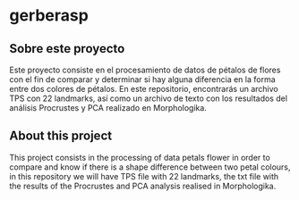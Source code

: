 # gerberasp
## Sobre este proyecto
Este proyecto consiste en el procesamiento de datos de pétalos de flores con el fin de comparar y determinar si hay alguna diferencia en la forma entre dos colores de pétalos. En este repositorio, encontrarás un archivo TPS con 22 landmarks, así como un archivo de texto con los resultados del análisis Procrustes y PCA realizado en Morphologika.

## About this project
This project consists in the processing of data petals flower in order to compare and know if there is a shape difference between two petal colours, in this repository we will have TPS file with 22 landmarks, the txt file with the results of the Procrustes and PCA analysis realised in Morphologika. 
